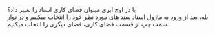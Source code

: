<p>یا در اوج ابری میتوان فضای کاری اسناد را تغییر داد؟<br>بله، بعد از ورود به ماژول اسناد سند های مورد نظر خود را انتخاب میکنیم و در نوار سمت چپ از قسمت فضای کاری، فضای دیگری را انتخاب میکنیم.</p>